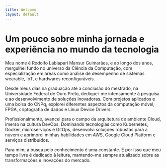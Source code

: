 ```yaml
---
title: Welcome
layout: default
---
```


# Um pouco sobre minha jornada e experiência no mundo da tecnologia 

Meu nome é Rodolfo Labiapari Mansur Guimarães, e ao longo dos anos, mergulhei fundo no universo da Ciência da Computação, com especialização em áreas como análise de desempenho de sistemas wearable, IoT, e hardwares reconfiguráveis.

Desde meus dias na graduação até a conclusão do mestrado, na Universidade Federal de Ouro Preto, dediquei-me intensamente à pesquisa e ao desenvolvimento de soluções inovadoras. Com projetos aplicados e uma bolsa do CNPq, explorei diferentes aspectos da computação móvel, FPGA, criptografia de dados e Linux Device Drivers.

Profissionalmente, avancei para o campo da arquitetura de ambiente Cloud, imerso na cultura DevOps. Dominando tecnologias como Kubernetes, Docker, microserviços e GitOps, desenvolvi soluções robustas para a nuvem e aprimorei minhas habilidades em AWS, Google Cloud Platform e serviços distribuídos.

Para mim, a busca pelo conhecimento é uma constante. É por isso que meu tempo livre é dedicado à leitura, mantendo-me sempre atualizado sobre as transformações e inovações do mercado.
